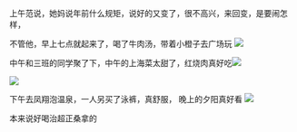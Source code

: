 上午范说，她妈说年前什么规矩，说好的又变了，很不高兴，来回变，是要闹怎样，


不管他，早上七点就起来了，喝了牛肉汤，带着小橙子去广场玩
![](http://upload-images.jianshu.io/upload_images/6904315-3c8e3e0a515f40b4.jpg?imageMogr2/auto-orient/strip%7CimageView2/2/w/1080/q/50)


中午和三班的同学聚了下，中午的上海菜太甜了，红烧肉真好吃![](http://upload-images.jianshu.io/upload_images/6904315-fe8447a8659c280c.jpg?imageMogr2/auto-orient/strip%7CimageView2/2/w/1080/q/50)

![](http://upload-images.jianshu.io/upload_images/6904315-a571506c1bf223b0.jpg?imageMogr2/auto-orient/strip%7CimageView2/2/w/1080/q/50)


下午去凤翔泡温泉，一人另买了泳裤，真舒服，
晚上的夕阳真好看
![](http://upload-images.jianshu.io/upload_images/6904315-cffe8e39580074b5.jpg?imageMogr2/auto-orient/strip%7CimageView2/2/w/1080/q/50)


本来说好喝治超正桑拿的
